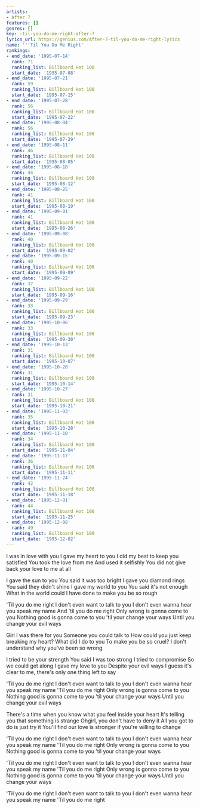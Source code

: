 ```yaml
---
artists:
- After 7
features: []
genres: []
key: -til-you-do-me-right-after-7
lyrics_url: https://genius.com/After-7-til-you-do-me-right-lyrics
name: '''Til You Do Me Right'
rankings:
- end_date: '1995-07-14'
  rank: 71
  ranking_list: Billboard Hot 100
  start_date: '1995-07-08'
- end_date: '1995-07-21'
  rank: 59
  ranking_list: Billboard Hot 100
  start_date: '1995-07-15'
- end_date: '1995-07-28'
  rank: 56
  ranking_list: Billboard Hot 100
  start_date: '1995-07-22'
- end_date: '1995-08-04'
  rank: 56
  ranking_list: Billboard Hot 100
  start_date: '1995-07-29'
- end_date: '1995-08-11'
  rank: 46
  ranking_list: Billboard Hot 100
  start_date: '1995-08-05'
- end_date: '1995-08-18'
  rank: 44
  ranking_list: Billboard Hot 100
  start_date: '1995-08-12'
- end_date: '1995-08-25'
  rank: 41
  ranking_list: Billboard Hot 100
  start_date: '1995-08-19'
- end_date: '1995-09-01'
  rank: 41
  ranking_list: Billboard Hot 100
  start_date: '1995-08-26'
- end_date: '1995-09-08'
  rank: 40
  ranking_list: Billboard Hot 100
  start_date: '1995-09-02'
- end_date: '1995-09-15'
  rank: 40
  ranking_list: Billboard Hot 100
  start_date: '1995-09-09'
- end_date: '1995-09-22'
  rank: 37
  ranking_list: Billboard Hot 100
  start_date: '1995-09-16'
- end_date: '1995-09-29'
  rank: 33
  ranking_list: Billboard Hot 100
  start_date: '1995-09-23'
- end_date: '1995-10-06'
  rank: 33
  ranking_list: Billboard Hot 100
  start_date: '1995-09-30'
- end_date: '1995-10-13'
  rank: 31
  ranking_list: Billboard Hot 100
  start_date: '1995-10-07'
- end_date: '1995-10-20'
  rank: 31
  ranking_list: Billboard Hot 100
  start_date: '1995-10-14'
- end_date: '1995-10-27'
  rank: 31
  ranking_list: Billboard Hot 100
  start_date: '1995-10-21'
- end_date: '1995-11-03'
  rank: 35
  ranking_list: Billboard Hot 100
  start_date: '1995-10-28'
- end_date: '1995-11-10'
  rank: 34
  ranking_list: Billboard Hot 100
  start_date: '1995-11-04'
- end_date: '1995-11-17'
  rank: 36
  ranking_list: Billboard Hot 100
  start_date: '1995-11-11'
- end_date: '1995-11-24'
  rank: 42
  ranking_list: Billboard Hot 100
  start_date: '1995-11-18'
- end_date: '1995-12-01'
  rank: 44
  ranking_list: Billboard Hot 100
  start_date: '1995-11-25'
- end_date: '1995-12-08'
  rank: 49
  ranking_list: Billboard Hot 100
  start_date: '1995-12-02'
---
```

I was in love with you
I gave my heart to you
I did my best to keep you satisfied
You took the love from me
And used it selfishly
You did not give back your love to me at all


I gave the sun to you
You said it was too bright
I gave you diamond rings
You said they didn't shine
I gave my world to you
You said it's not enough
What in the world could I have done to make you be so rough


'Til you do me right
I don't even want to talk to you
I don't even wanna hear you speak my name
And 'til you do me right
Only wrong is gonna come to you
Nothing good is gonna come to you 'til your change your ways
Until you change your evil ways


Girl I was there for you
Someone you could talk to
How could you just keep breaking my heart?
What did I do to you
To make you be so cruel?
I don't understand why you've been so wrong


I tried to be your strength
You said I was too strong
I tried to compromise
So we could get along
I gave my love to you
Despite your evil ways
I guess it's clear to me, there's only one thing left to say


'Til you do me right
I don't even want to talk to you
I don't even wanna hear you speak my name
'Til you do me right
Only wrong is gonna come to you
Nothing good is gonna come to you 'til your change your ways
Until you change your evil ways


There's a time when you know what you feel inside your heart
It's telling you that something is strange
Ohgirl, you don't have to deny it
All you got to do is just try it
You'll find our love is stronger if you're willing to change


'Til you do me right
I don't even want to talk to you
I don't even wanna hear you speak my name
'Til you do me right
Only wrong is gonna come to you
Nothing good is gonna come to you 'til your change your ways

'Til you do me right
I don't even want to talk to you
I don't even wanna hear you speak my name
'Til you do me right
Only wrong is gonna come to you
Nothing good is gonna come to you 'til your change your ways
Until you change your ways

'Til you do me right
I don't even want to talk to you
I don't even wanna hear you speak my name
'Til you do me right
